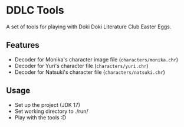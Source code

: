 # DDLC Tools

A set of tools for playing with Doki Doki Literature Club Easter Eggs.



## Features

- Decoder for Monika's character image file (`characters/monika.chr`)
- Decoder for Yuri's character file (`characters/yuri.chr`)
- Decoder for Natsuki's character file (`characters/natsuki.chr`)



## Usage

- Set up the project (JDK 17)
- Set working directory to ./run/
- Play with the tools :D
